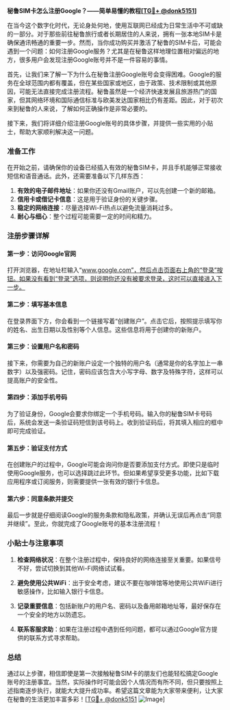 **秘鲁SIM卡怎么注册Google？——简单易懂的教程[[TG💪+ @donk5151](https://t.me/s/donk5151)]**

在当今这个数字化时代，无论身处何地，使用互联网已经成为日常生活中不可或缺的一部分。对于那些前往秘鲁旅行或者长期居住的人来说，拥有一张本地SIM卡是确保通讯畅通的重要一步。然而，当你成功购买并激活了秘鲁的SIM卡后，可能会遇到一个问题：如何注册Google服务？尤其是在秘鲁这样地理位置相对偏远的地方，很多用户会发现注册Google账号并不是一件容易的事情。

首先，让我们来了解一下为什么在秘鲁注册Google账号会变得困难。Google的服务在全球范围内都有覆盖，但在某些国家或地区，由于政策、技术限制或其他原因，可能无法直接完成注册流程。秘鲁虽然是一个经济快速发展且旅游热门的国家，但其网络环境和国际通信标准与欧美发达国家相比仍有差距。因此，对于初次来到秘鲁的人来说，了解如何正确操作是非常必要的。

接下来，我们将详细介绍注册Google账号的具体步骤，并提供一些实用的小贴士，帮助大家顺利解决这一问题。

### 准备工作

在开始之前，请确保你的设备已经插入有效的秘鲁SIM卡，并且手机能够正常接收短信和语音通话。此外，还需要准备以下几样东西：

1. **有效的电子邮件地址**：如果你还没有Gmail账户，可以先创建一个新的邮箱。
2. **信用卡或借记卡信息**：这是用于验证身份的关键步骤。
3. **稳定的网络连接**：尽量选择Wi-Fi热点以避免流量消耗过多。
4. **耐心与细心**：整个过程可能需要一定的时间和精力。

### 注册步骤详解

#### 第一步：访问Google官网
打开浏览器，在地址栏输入“www.google.com”，然后点击页面右上角的“登录”按钮。如果没有看到“登录”选项，则说明你还没有被要求登录，这时可以直接进入下一步。

#### 第二步：填写基本信息
在登录界面下方，你会看到一个链接写着“创建账户”。点击它后，按照提示填写你的姓名、出生日期以及性别等个人信息。这些信息将用于创建你的新账户。

#### 第三步：设置用户名和密码
接下来，你需要为自己的新账户设定一个独特的用户名（通常是你的名字加上一串数字）以及强密码。记住，密码应该包含大小写字母、数字及特殊字符，这样可以提高账户的安全性。

#### 第四步：添加手机号码
为了验证身份，Google会要求你绑定一个手机号码。输入你的秘鲁SIM卡号码后，系统会发送一条验证码短信到该号码上。收到验证码后，将其填入相应的框中即可完成验证。

#### 第五步：验证支付方式
在创建账户的过程中，Google可能会询问你是否要添加支付方式。即使只是临时使用Google服务，也可以选择跳过此环节。但如果希望享受更多功能，比如下载应用程序或订阅服务，则需要提供一张有效的银行卡信息。

#### 第六步：同意条款并提交
最后一步就是仔细阅读Google的服务条款和隐私政策，并确认无误后再点击“同意并继续”。至此，你就完成了Google账号的基本注册流程！

### 小贴士与注意事项

1. **检查网络状况**：在整个注册过程中，保持良好的网络连接至关重要。如果信号不好，尝试切换到其他Wi-Fi网络试试看。
   
2. **避免使用公共WiFi**：出于安全考虑，建议不要在咖啡馆等地使用公共WiFi进行敏感操作，比如输入银行卡信息。

3. **记录重要信息**：包括新账户的用户名、密码以及备用邮箱地址等，最好保存在一个安全的地方以防遗忘。

4. **联系客服求助**：如果在注册过程中遇到任何问题，都可以通过Google官方提供的联系方式寻求帮助。

### 总结

通过以上步骤，相信即使是第一次接触秘鲁SIM卡的朋友们也能轻松搞定Google账号的注册事宜。当然，实际操作时可能会因个人情况而有所不同，但只要按照上述指南逐步执行，就能大大提升成功率。希望这篇文章能为大家带来便利，让大家在秘鲁的生活更加丰富多彩！[[TG💪+ @donk5151](https://t.me/s/donk5151) ![Image](https://i.postimg.cc/rwNCRYN7/Snipaste-2025-04-30-17-27-05.png)]
